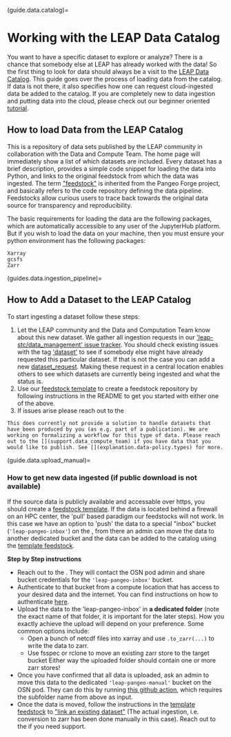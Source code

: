 (guide.data.catalog)=

# Working with the LEAP Data Catalog

You want to have a specific dataset to explore or analyze? There is a chance that somebody else at LEAP has already worked with the data! So the first thing to look for data should always be a visit to the [LEAP Data Catalog](reference.infrastructure.catalog). This guide goes over the process of loading data from the catalog. If data is not there, it also specifies how one can request cloud-ingested data be added to the catalog. If you are completely new to data ingestion and putting data into the cloud, please check out our beginner oriented [tutorial](guides.data.ingestion_tutorial).

## How to load Data from the LEAP Catalog

This is a repository of data sets published by the LEAP community in collaboration with the Data and Compute Team. The home page will immediately show a list of which datasets are included. Every dataset has a brief description, provides a simple code snippet for loading the data into Python, and links to the original feedstock from which the data was ingested. The term ["feedstock"](https://pangeo-forge.readthedocs.io/en/latest/deployment/feedstocks.html) is inherited from the Pangeo Forge project, and basically refers to the code repository defining the data pipeline. Feedstocks allow curious users to trace back towards the original data source for transparency and reproducibility.

The basic requirements for loading the data are the following packages, which are automatically accessible to any user of the JupyterHub platform. But if you wish to load the data on your machine, then you must ensure your python environment has the following packages:

```
Xarray
gcsfs
Zarr
```

(guides.data.ingestion_pipeline)=

## How to Add a Dataset to the LEAP Catalog

To start ingesting a dataset follow these steps:

1. Let the LEAP community and the Data and Computation Team know about this new dataset. We gather all ingestion requests in our ['leap-stc/data_management' issue tracker](https://github.com/leap-stc/data-management/issues). You should check existing issues with the tag ['dataset'](https://github.com/leap-stc/data-management/issues?q=is%3Aissue+is%3Aopen+label%3Adataset) to see if somebody else might have already requested this particular dataset. If that is not the case you can add a new [dataset_request](https://github.com/leap-stc/data-management/issues/new?assignees=&labels=dataset&projects=&template=new_dataset.yaml&title=New+Dataset+%5BDataset+Name%5D). Making these request in a central location enables others to see which datasets are currently being ingested and what the status is.
1. Use our [feedstock template](https://github.com/leap-stc/LEAP_template_feedstock) to create a feedstock repository by following instructions in the README to get you started with either one of the above.
1. If issues arise please reach out to the [](support.data_compute_team)

```{note}
This does currently not provide a solution to handle datasets that have been produced by you (as e.g. part of a publication). We are working on formalizing a workflow for this type of data. Please reach out to the [](support.data_compute_team) if you have data that you would like to publish. See [](explanation.data-policy.types) for more.
```

(guide.data.upload_manual)=

### How to get new data ingested (if public download is not available)

If the source data is publicly available and accessable over https, you should create a [feedstock template](https://github.com/leap-stc/LEAP_template_feedstock). If the data is located behind a firewall on an HPC center, the 'pull' based paradigm our feedstocks will not work. In this case we have an option to 'push' the data to a special "inbox" bucket (`'leap-pangeo-inbox'`) on the [](reference.infrastructure.osn_pod), from there an admin can move the data to another dedicated bucket and the data can be added to the catalog using the [template feedstock](https://github.com/leap-stc/LEAP_template_feedstock).

**Step by Step instructions**

- Reach out to the [](support.data_compute_team). They will contact the OSN pod admin and share bucket credentials for the `'leap-pangeo-inbox'` bucket.
- Authenticate to that bucket from a compute location that has access to your desired data and the internet. You can find instructions on how to authenticate [here](data.config-files).
- Upload the data to the 'leap-pangeo-inbox' in **a dedicated folder** (note the exact name of that folder, it is important for the later steps). How you exactly achieve the upload will depend on your preference. Some common options include:
  - Open a bunch of netcdf files into xarray and use `.to_zarr(...)` to write the data to zarr.
  - Use fsspec or rclone to move an existing zarr store to the target bucket
    Either way the uploaded folder should contain one or more zarr stores!
- Once you have confirmed that all data is uploaded, ask an admin to move this data to the dedicated `'leap-pangeo-manual'` bucket on the OSN pod. They can do this by running [this github action](https://github.com/leap-stc/data-management/blob/main/.github/workflows/transfer.yaml), which requires the subfolder name from above as input.
- Once the data is moved, follow the instructions in the [template feedstock](https://github.com/leap-stc/LEAP_template_feedstock) to ["link an existing dataset"](https://github.com/leap-stc/LEAP_template_feedstock#linking-existing-arco-datasets) (The actual ingestion, i.e. conversion to zarr has been done manually in this case). Reach out to the [](support.data_compute_team) if you need support.
